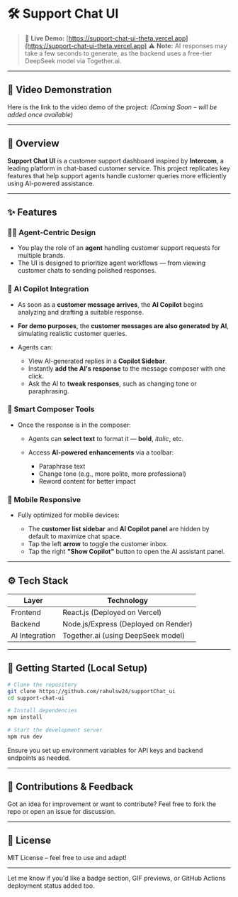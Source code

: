 # 🛠️ Support Chat UI

> 🔗 **Live Demo:** [https://support-chat-ui-theta.vercel.app](https://support-chat-ui-theta.vercel.app)
> ⚠️ **Note:** AI responses may take a few seconds to generate, as the backend uses a free-tier DeepSeek model via Together.ai.

---

## 🎥 Video Demonstration

Here is the link to the video demo of the project:
*(Coming Soon – will be added once available)*

---

## 💬 Overview

**Support Chat UI** is a customer support dashboard inspired by **Intercom**, a leading platform in chat-based customer service.
This project replicates key features that help support agents handle customer queries more efficiently using AI-powered assistance.

---

## ✨ Features

### 👨‍💻 Agent-Centric Design

* You play the role of an **agent** handling customer support requests for multiple brands.
* The UI is designed to prioritize agent workflows — from viewing customer chats to sending polished responses.

### 🤖 AI Copilot Integration

* As soon as a **customer message arrives**, the **AI Copilot** begins analyzing and drafting a suitable response.
* **For demo purposes**, the **customer messages are also generated by AI**, simulating realistic customer queries.
* Agents can:

  * View AI-generated replies in a **Copilot Sidebar**.
  * Instantly **add the AI's response** to the message composer with one click.
  * Ask the AI to **tweak responses**, such as changing tone or paraphrasing.

### 🧠 Smart Composer Tools

* Once the response is in the composer:

  * Agents can **select text** to format it — **bold**, *italic*, etc.
  * Access **AI-powered enhancements** via a toolbar:

    * Paraphrase text
    * Change tone (e.g., more polite, more professional)
    * Reword content for better impact

### 📱 Mobile Responsive

* Fully optimized for mobile devices:

  * The **customer list sidebar** and **AI Copilot panel** are hidden by default to maximize chat space.
  * Tap the left **arrow** to toggle the customer inbox.
  * Tap the right **"Show Copilot"** button to open the AI assistant panel.

---

## ⚙️ Tech Stack

| Layer          | Technology                           |
| -------------- | ------------------------------------ |
| Frontend       | React.js (Deployed on Vercel)        |
| Backend        | Node.js/Express (Deployed on Render) |
| AI Integration | Together.ai (using DeepSeek model)   |

---

## 🚀 Getting Started (Local Setup)

```bash
# Clone the repository
git clone https://github.com/rahulsw24/supportChat_ui
cd support-chat-ui

# Install dependencies
npm install

# Start the development server
npm run dev
```

Ensure you set up environment variables for API keys and backend endpoints as needed.

---

## 🤝 Contributions & Feedback

Got an idea for improvement or want to contribute?
Feel free to fork the repo or open an issue for discussion.

---

## 📄 License

MIT License – feel free to use and adapt!

---

Let me know if you'd like a badge section, GIF previews, or GitHub Actions deployment status added too.
